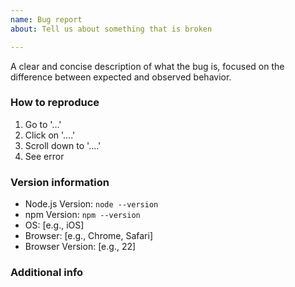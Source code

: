 ```yaml
---
name: Bug report
about: Tell us about something that is broken

---
```

<!-- Thanks for helping out! Following this template lets us respond faster. -->

A clear and concise description of what the bug is,
focused on the difference between expected and observed behavior.

### How to reproduce
1. Go to '...'
2. Click on '....'
3. Scroll down to '....'
4. See error

<!--
## Screenshots
If applicable, add screenshots to help explain your problem.
-->

### Version information
- Node.js Version: `node --version`
- npm Version: `npm --version`
- OS: [e.g., iOS]
- Browser: [e.g., Chrome, Safari]
- Browser Version: [e.g., 22]

### Additional info
<!-- Optionally add any other info or context here. -->
